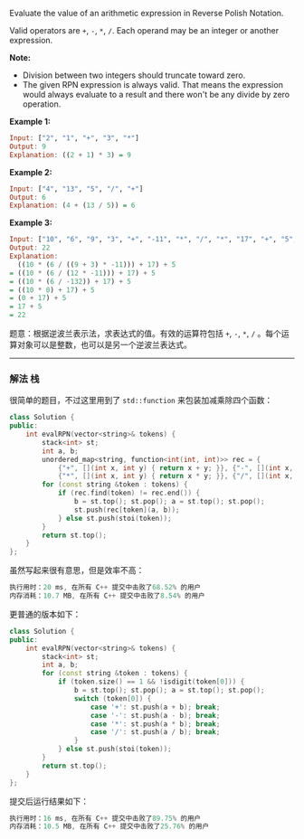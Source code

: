 Evaluate the value of an arithmetic expression in Reverse Polish Notation.

Valid operators are `+`, `-`, `*`, `/`. Each operand may be an integer or another expression.

**Note:**
- Division between two integers should truncate toward zero.
-  The given RPN expression is always valid. That means the expression would always evaluate to a result and there won't be any divide by zero operation.

**Example 1:**

```haskell
Input: ["2", "1", "+", "3", "*"]
Output: 9
Explanation: ((2 + 1) * 3) = 9
```

**Example 2:**

```haskell
Input: ["4", "13", "5", "/", "+"]
Output: 6
Explanation: (4 + (13 / 5)) = 6
```

**Example 3:**

```haskell
Input: ["10", "6", "9", "3", "+", "-11", "*", "/", "*", "17", "+", "5", "+"]
Output: 22
Explanation: 
  ((10 * (6 / ((9 + 3) * -11))) + 17) + 5
= ((10 * (6 / (12 * -11))) + 17) + 5
= ((10 * (6 / -132)) + 17) + 5
= ((10 * 0) + 17) + 5
= (0 + 17) + 5
= 17 + 5
= 22
```
题意：根据逆波兰表示法，求表达式的值。有效的运算符包括 `+`, `-`, `*`, `/` 。每个运算对象可以是整数，也可以是另一个逆波兰表达式。

---
### 解法 栈
很简单的题目，不过这里用到了 `std::function` 来包装加减乘除四个函数：
```cpp
class Solution {
public:
    int evalRPN(vector<string>& tokens) {
        stack<int> st;
        int a, b;
        unordered_map<string, function<int(int, int)>> rec = {
            {"+", [](int x, int y) { return x + y; }}, {"-", [](int x, int y) { return x - y; }}, 
            {"*", [](int x, int y) { return x * y; }}, {"/", [](int x, int y) { return x / y; }}};
        for (const string &token : tokens) { 
            if (rec.find(token) != rec.end()) {
                b = st.top(); st.pop(); a = st.top(); st.pop();
                st.push(rec[token](a, b));
            } else st.push(stoi(token));
        }
        return st.top();
    }
};
```
虽然写起来很有意思，但是效率不高：
```cpp
执行用时：20 ms, 在所有 C++ 提交中击败了68.52% 的用户
内存消耗：10.7 MB, 在所有 C++ 提交中击败了8.54% 的用户
```
更普通的版本如下：
```cpp
class Solution {
public:
    int evalRPN(vector<string>& tokens) {
        stack<int> st;
        int a, b;
        for (const string &token : tokens) { 
            if (token.size() == 1 && !isdigit(token[0])) {
                b = st.top(); st.pop(); a = st.top(); st.pop();
                switch (token[0]) {
                    case '+': st.push(a + b); break;
                    case '-': st.push(a - b); break;
                    case '*': st.push(a * b); break;
                    case '/': st.push(a / b); break;
                }
            } else st.push(stoi(token));
        }
        return st.top();
    }
};
```
提交后运行结果如下：
```cpp
执行用时：16 ms, 在所有 C++ 提交中击败了89.75% 的用户
内存消耗：10.5 MB, 在所有 C++ 提交中击败了25.76% 的用户
```
